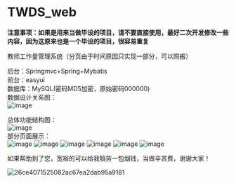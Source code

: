 # TWDS_web
<b>注意事项：如果是用来当做毕设的项目，请不要直接使用，最好二次开发修改一些内容，因为这原来也是一个毕设的项目，很容易重复</b></br>

教师工作量管理系统（分页由于时间原因只实现一部分，可以照搬）</br>

后台：Springmvc+Spring+Mybatis</br>
前台：easyui</br>
数据库：MySQL(密码MD5加密，原始密码000000)</br>
数据设计关系图：</br>
![image](https://user-images.githubusercontent.com/49858063/114572570-31def200-9caa-11eb-84e1-18e700715732.png)</br>

总体功能结构图：</br>
![image](https://user-images.githubusercontent.com/49858063/114570666-9bf69780-9ca8-11eb-8b56-58950015a456.png)</br>
部分页面展示：</br>
![image](https://user-images.githubusercontent.com/49858063/114570695-a022b500-9ca8-11eb-958c-43942b637103.png)
![image](https://user-images.githubusercontent.com/49858063/114570757-ae70d100-9ca8-11eb-8083-483fd879c851.png)
![image](https://user-images.githubusercontent.com/49858063/114571864-8fbf0a00-9ca9-11eb-98fe-4882ebc0e0de.png)
![image](https://user-images.githubusercontent.com/49858063/114571297-23440b00-9ca9-11eb-91ac-eadddc0b783e.png)
![image](https://user-images.githubusercontent.com/49858063/114571407-3a82f880-9ca9-11eb-8343-0299f4d12474.png)
![image](https://user-images.githubusercontent.com/49858063/114571446-42429d00-9ca9-11eb-9193-275fe98d3f00.png)


如果帮助到了您，宽裕的可以给我犒劳一包烟钱，当做辛苦费，谢谢大家！

![26ce4071525082ac67ea2dab95a9181](https://user-images.githubusercontent.com/49858063/169775469-89ccfb7e-fb14-460c-ab28-5902a9670d2a.jpg)

